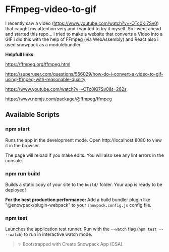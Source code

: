 # FFmpeg-video-to-gif
I recently saw a video (https://www.youtube.com/watch?v=-OTc0Ki7Sv0) that caught my attention very and i wanted to try it myself.
So i went ahead and started this repo... i tried to make a website that converts a Video into a GIF i did this with the help of
FFmpeg (via WebAssembly) and React also i used snowpack as a modulebundler

**Helpfull links:**

https://ffmpeg.org/ffmpeg.html 

https://superuser.com/questions/556029/how-do-i-convert-a-video-to-gif-using-ffmpeg-with-reasonable-quality

https://www.youtube.com/watch?v=-OTc0Ki7Sv0&t=262s

https://www.npmjs.com/package/@ffmpeg/ffmpeg

## Available Scripts

### npm start

Runs the app in the development mode.
Open http://localhost:8080 to view it in the browser.

The page will reload if you make edits.
You will also see any lint errors in the console.

### npm run build

Builds a static copy of your site to the `build/` folder.
Your app is ready to be deployed!

**For the best production performance:** Add a build bundler plugin like "@snowpack/plugin-webpack" to your `snowpack.config.js` config file.

### npm test

Launches the application test runner.
Run with the `--watch` flag (`npm test -- --watch`) to run in interactive watch mode.

> ✨ Bootstrapped with Create Snowpack App (CSA).
